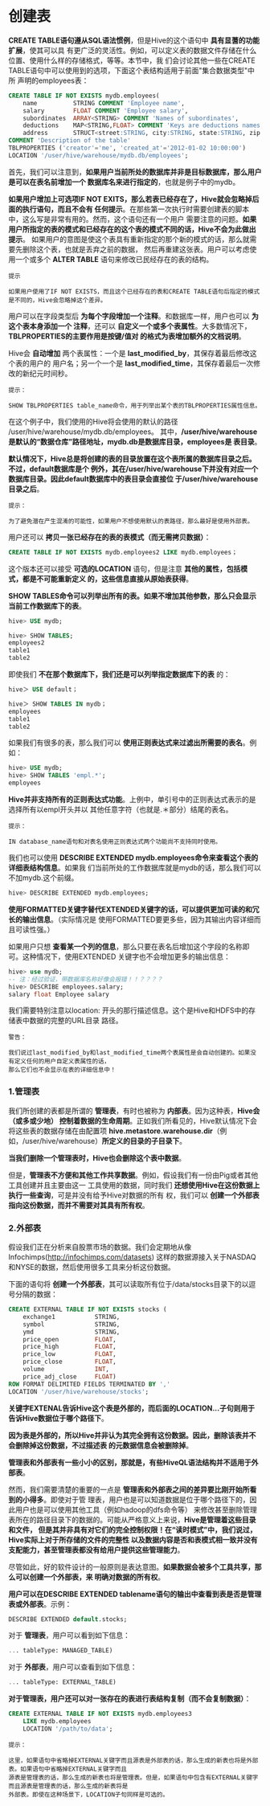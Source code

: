创建表
================================================================================
**CREATE TABLE语句遵从SQL语法惯例**，但是Hive的这个语句中 **具有显蓍的功能扩展**，使其可以具
有更广泛的灵活性。例如，可以定义表的数据文件存储在什么位置、使用什么样的存储格式，等等。本节中，我
们会讨论其他一些在CREATE TABLE语句中可以使用到的选项，下面这个表结构适用于前面"集合数据类型"中所
声明的employees表：
```sql
CREATE TABLE IF NOT EXISTS mydb.employees(
    name          STRING COMMENT 'Employee name',
    salary        FLOAT COMMENT 'Employee salary',
    subordinates  ARRAY<STRING> COMMENT 'Names of subordinates',
    deductions    MAP<STRING,FLOAT> COMMENT 'Keys are deductions names, values are precentages',
    address       STRUCT<street:STRING, city:STRING, state:STRING, zip:INT> COMMENT 'Home address')
COMMENT 'Description of the table'
TBLPROPERTIES ('creator'='me', 'created_at'='2012-01-02 10:00:00')
LOCATION '/user/hive/warehouse/mydb.db/employees';
```
首先，我们可以注意到，**如果用户当前所处的数据库并非是目标数据库，那么用户是可以在表名前增加一个
数据库名来进行指定的**，也就是例子中的mydb。

**如果用户增加上可选项IF NOT EXITS，那么若表已经存在了，Hive就会忽略掉后面的执行语句，而且不会有
任何提示**。在那些第一次执行时需要创建表的脚本中，这么写是非常有用的。然而，这个语句还有一个用户
需要注意的问题。**如果用户所指定的表的模式和已经存在的这个表的模式不同的话，Hive不会为此做出提示**。
如果用户的意图是使这个表具有重新指定的那个新的模式的话，那么就需要先删除这个表，也就是丢弃之前的数据，
然后再重建这张表。用户可以考虑使用一个或多个 **ALTER TABLE** 语句来修改已民经存在的表的结构。
```
提示

如果用户使用了IF NOT EXISTS，而且这个已经存在的表和CREATE TABLE语句后指定的模式是不同的，Hive会忽略掉这个差异。
```
用户可以在字段类型后 **为每个字段增加一个注释**。和数据库一样，用户也可以 **为这个表本身添加一个
注释**，还可以 **自定义一个或多个表属性**。大多数情况下，**TBLPROPERTIES的主要作用是按键/值对
的格式为表增加额外的文档说明**。

Hive会 **自动增加** 两个表属性：一个是 **last_modified_by**，其保存着最后修改这个表的用户的
用户名；另一个一个是 **last_modified_time**，其保存着最后一次修改的新纪元时间秒。
```
提示：

SHOW TBLPROPERTIES table_name命令，用于列举出某个表的TBLPROPERTIES属性信息。
```
在这个例子中，我们使用的Hive将会使用的默认的路径 /user/hive/warehouse/mydb.db/employees。
其中，**/user/hive/warehouse是默认的“数据仓库”路径地址，mydb.db是数据库目录，employees是
表目录**。

**默认情况下，Hive总是将创建的表的目录放置在这个表所属的数据库目录之后。不过，default数据库是个
例外，其在/user/hive/warehouse下并没有对应一个数据库目录。因此default数据库中的表目录会直接位
于/user/hive/warehouse目录之后**。
```
提示：

为了避免潜在产生混淆的可能性，如果用户不想使用默认的表路径，那么最好是使用外部表。
```
用户还可以 **拷贝一张已经存在的表的表模式（而无需拷贝数据）**：
```sql  
CREATE TABLE IF NOT EXISTS mydb.employees2 LIKE mydb.employees；
```
这个版本还可以接受 **可选的LOCATION** 语句，但是注意 **其他的属性，包括模式，都是不可能重新定义
的，这些信息直接从原始表获得**。

**SHOW TABLES命令可以列举出所有的表。如果不增加其他参数，那么只会显示当前工作数据库下的表**。
```sql
hive> USE mydb;

hive> SHOW TABLES;
employees2
table1
table2
```
即使我们 **不在那个数据库下，我们还是可以列举指定数据库下的表** 的：
```sql
hive＞ USE default；

hive＞ SHOW TABLES IN mydb；
employees
table1
table2
```
如果我们有很多的表，那么我们可以 **使用正则表达式来过滤出所需要的表名**。例如：
```sql
hive> USE mydb;
hive> SHOW TABLES 'empl.*';
employees
```
**Hive并非支持所有的正则表达式功能**。上例中，单引号中的正则表达式表示的是选择所有以empl开头并以
其他任意字符（也就是.＊部分）结尾的表名。
```
提示：

IN database_name语句和对表名使用正则表达式两个功能尚不支持同时使用。
```
我们也可以使用 **DESCRIBE EXTENDED mydb.employees命令来查看这个表的详细表结构信息**。如果我
们当前所处的工作数据库就是mydb的话，那么我们可以不加mydb.这个前缀。
```sql
hive> DESCRIBE EXTENDED mydb.employees;
```
**使用FORMATTED关键字替代EXTENDED关键字的话，可以提供更加可读的和冗长的输出信息**。（实际情况是
使用FORMATTED要更多些，因为其输出内容详细而且可读性强。）

如果用户只想 **查看某一个列的信息**，那么只要在表名后增加这个字段的名称即可。这种情况下，使用EXTENDED
关键字也不会增加更多的输出信息：
```sql
hive> use mydb;
-- 注：经过验证，带数据库名称好像会报错！！？？？？
hive> DESCRIBE employees.salary;
salary float Employee salary
```
我们需要特别注意以location: 开头的那行描述信息。这个是Hive和HDFS中的存储表中数据的完整的URL目录
路径。
```
警告：

我们说过last_modified_by和last_modified_time两个表属性是会自动创建的。如果没有定义任何的用户自定义表属性的话，
那么它们也不会显示在表的详细信息中！
```

### 1.管理表
我们所创建的表都是所谓的 **管理表**，有时也被称为 **内部表**。因为这种表，**Hive会（或多或少地）
控制着数据的生命周期**。正如我们所看见的，Hive默认情况下会将这些表的数据存储在由配置项
**hive.metastore.warehouse.dir**（例如，/user/hive/warehouse）**所定义的目录的子目录下**。

**当我们删除一个管理表时，Hive也会删除这个表中数据**。

但是，**管理表不方便和其他工作共享数据**。例如，假设我们有一份由Pig或者其他工具创建并且主要由这一
工具使用的数据，同时我们 **还想使用Hive在这份数据上执行一些查询**，可是并没有给予Hive对数据的所有
权，我们可以 **创建一个外部表指向这份数据，而并不需要对其具有所有权**。

### 2.外部表
假设我们正在分析来自股票市场的数据。我们会定期地从像Infochimps(http://infochimps.com/datasets)
这样的数据源接入关于NASDAQ和NYSE的数据，然后使用很多工具来分析这份数据。

下面的语句将 **创建一个外部表**，其可以读取所有位于/data/stocks目录下的以逗号分隔的数据：
```sql
CREATE EXTERNAL TABLE IF NOT EXISTS stocks (
    exchange1           STRING,
    symbol              STRING,
    ymd                 STRING,
    price_open          FLOAT,
    price_high          FLOAT,
    price_low           FLOAT,
    price_close         FLOAT,
    volume              INT,
    price_adj_close     FLOAT)
ROW FORMAT DELIMITED FIELDS TERMINATED BY ','
LOCATION '/user/hive/warehouse/stocks';
```  
**关键字EXTENAL告诉Hive这个表是外部的，而后面的LOCATION...子句则用于告诉Hive数据位于哪个路径下**。

**因为表是外部的，所以Hive并非认为其完全拥有这份数据。因此，删除该表并不会删除掉这份数据，不过描述表
的元数据信息会被删除掉**。

**管理表和外部表有一些小小的区别，那就是，有些HiveQL语法结构并不适用于外部表**。

然而，我们需要清楚的重要的一点是 **管理表和外部表之间的差异要比刚开始所看到的小得多**。即使对于管
理表，用户也是可以知道数据是位于哪个路径下的，因此用户也是可以使用其他工具（例如hadoop的dfs命令等）
来修改甚至删除管理表所在的路径目录下的数据的。可能从严格意义上来说，**Hive是管理着这些目录和文件，
但是其并非具有对它们的完全控制权限！在“读时模式”中，我们说过，Hive实际上对于所存储的文件的完整性
以及数据内容是否和表模式相一致并没有支配能力，甚至管理表都没有给用户提供这些管理能力**。

尽管如此，好的软件设计的一般原则是表达意图。**如果数据会被多个工具共享，那么可以创建一个外部表，来
明确对数据的所有权**。

**用户可以在DESCRIBE EXTENDED tablename语句的输出中查看到表是否是管理表或外部表**。示例：
```sql
DESCRIBE EXTENDED default.stocks;
```

对于 **管理表**，用户可以看到如下信息：
```sql
... tableType: MANAGED_TABLE)
```
对于 **外部表**，用户可以查看到如下信息：
```sql
... tableType: EXTERNAL_TABLE)
```

**对于管理表，用户还可以对一张存在的表进行表结构复制（而不会复制数据）**：
```sql
CREATE EXTERNAL TABLE IF NOT EXISTS mydb.employees3
    LIKE mydb.employees
    LOCATION '/path/to/data';
```
```
提示：

这里，如果语句中省略掉EXTERNAL关键字而且源表是外部表的话，那么生成的新表也将是外部表。如果语句中省略掉EXTERNAL关键字而且
源表是管理表的话，那么生成的新表也将是管理表。但是，如果语句中包含有EXTERNAL关键字而且源表是管理表的话，那么生成的新表将是
外部表。即使在这种场景下，LOCATION子句同样是可选的。
```
